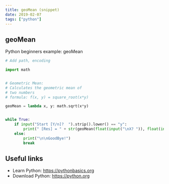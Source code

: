 ```yaml
---
title: geoMean (snippet)
date: 2019-02-07
tags: ["python"]
---
```


## geoMean

Python beginners example: geoMean

```python
# Add path, encoding

import math


# Geometric Mean:
# Calculates the geometric mean of 
# two numbers 
# formula: f(x, y) = square_root(x*y)

geoMean = lambda x, y: math.sqrt(x*y)


while True:
	if input("Start [Y/n]?  ").strip().lower() == "y":
		print(" [Res] = " + str(geoMean(float(input("\nX? ")), float(input("Y? ")))) + "\n\n")
	else:
		print("\n\nGoodBye!")
		break


```

## Useful links

- Learn Python: https://pythonbasics.org
- Download Python: https://python.org
